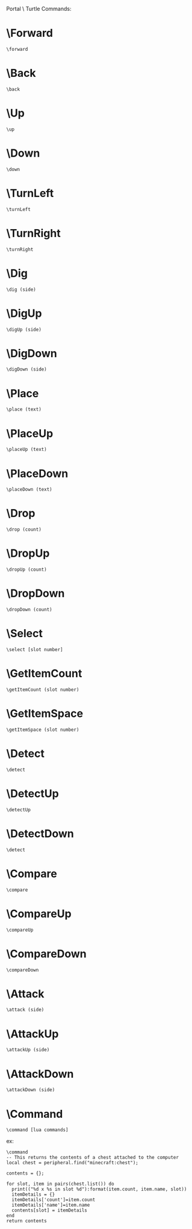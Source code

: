 Portal \ Turtle Commands:

# \Forward
`\forward`

# \Back
`\back`

# \Up
`\up`

# \Down
`\down`

# \TurnLeft
`\turnLeft`

# \TurnRight
`\turnRight`

# \Dig
`\dig (side)`

# \DigUp
`\digUp (side)`

# \DigDown
`\digDown (side)`

# \Place
`\place (text)`

# \PlaceUp
`\placeUp (text)`

# \PlaceDown
`\placeDown (text)`

# \Drop
`\drop (count)`

# \DropUp
`\dropUp (count)`

# \DropDown
`\dropDown (count)`

# \Select
`\select [slot number]`

# \GetItemCount
`\getItemCount (slot number)`

# \GetItemSpace
`\getItemSpace (slot number)`

# \Detect
`\detect`

# \DetectUp
`\detectUp`

# \DetectDown
`\detect`

# \Compare
`\compare`

# \CompareUp
`\compareUp`

# \CompareDown
`\compareDown`

# \Attack
`\attack (side)`

# \AttackUp
`\attackUp (side)`

# \AttackDown
`\attackDown (side)`

# \Command
`\command [lua commands]`

ex:

```
\command 
-- This returns the contents of a chest attached to the computer
local chest = peripheral.find("minecraft:chest"); 

contents = {}; 

for slot, item in pairs(chest.list()) do
  print(("%d x %s in slot %d"):format(item.count, item.name, slot)) 
  itemDetails = {}
  itemDetails['count']=item.count
  itemDetails['name']=item.name
  contents[slot] = itemDetails
end 
return contents 
```